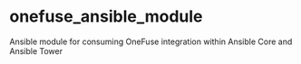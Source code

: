 # onefuse_ansible_module
Ansible module for consuming OneFuse integration within Ansible Core and Ansible Tower
